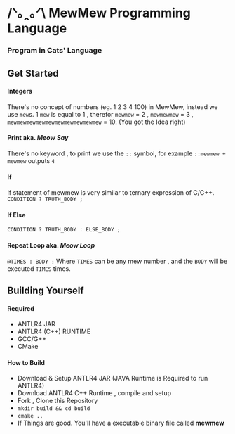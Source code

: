# /ᐠ｡ꞈ｡ᐟ\ MewMew Programming Language
### Program in Cats' Language

## Get Started
#### Integers
There's no concept of numbers (eg. 1 2 3 4 100) in MewMew, instead we use `mew`s. 1 `mew` is equal to 1 , therefor `mewmew` = 2 , `mewmewmew` = 3 , `mewmewmewmewmewmewmewmewmewmew` = 10. (You got the Idea right)

#### Print aka. *Meow Say*
There's no keyword , to print we use the `::` symbol, for example
`::mewmew + mewmew` outputs `4`

#### If
If statement of mewmew is very similar to ternary expression of C/C++.
`CONDITION ? TRUTH_BODY ;`

#### If Else
`CONDITION ? TRUTH_BODY : ELSE_BODY ;`

#### Repeat Loop aka. *Meow Loop*
`@TIMES : BODY ;`
Where `TIMES` can be any mew number , and the `BODY` will be executed `TIMES` times.


## Building Yourself
#### Required
- ANTLR4 JAR
- ANTLR4 (C++) RUNTIME
- GCC/G++
- CMake

#### How to Build
- Download & Setup ANTLR4 JAR (JAVA Runtime is Required to run ANTLR4)
- Download ANTLR4 C++ Runtime , compile and setup
- Fork , Clone this Repository
- `mkdir build && cd build`
- `cmake ..`
- If Things are good. You'll have a executable binary file called **mewmew**

